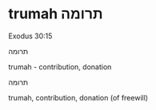 # trumah תרומה

Exodus 30:15

תרומה

trumah - contribution, donation

תרומה

trumah, contribution, donation (of freewill)